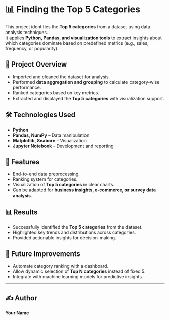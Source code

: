 # 📊 Finding the Top 5 Categories

This project identifies the **Top 5 categories** from a dataset using data analysis techniques.  
It applies **Python, Pandas, and visualization tools** to extract insights about which categories dominate based on predefined metrics (e.g., sales, frequency, or popularity).

## 📌 Project Overview
- Imported and cleaned the dataset for analysis.  
- Performed **data aggregation and grouping** to calculate category-wise performance.  
- Ranked categories based on key metrics.  
- Extracted and displayed the **Top 5 categories** with visualization support.  

## 🛠️ Technologies Used
- **Python**  
- **Pandas, NumPy** – Data manipulation  
- **Matplotlib, Seaborn** – Visualization  
- **Jupyter Notebook** – Development and reporting  

## 🚀 Features
- End-to-end data preprocessing.  
- Ranking system for categories.  
- Visualization of **Top 5 categories** in clear charts.  
- Can be adapted for **business insights, e-commerce, or survey data analysis**.  

## 📊 Results
- Successfully identified the **Top 5 categories** from the dataset.  
- Highlighted key trends and distributions across categories.  
- Provided actionable insights for decision-making.  

## 🔮 Future Improvements
- Automate category ranking with a dashboard.  
- Allow dynamic selection of **Top N categories** instead of fixed 5.  
- Integrate with machine learning models for predictive insights.  

---

## ✍️ Author
**Your Name**
